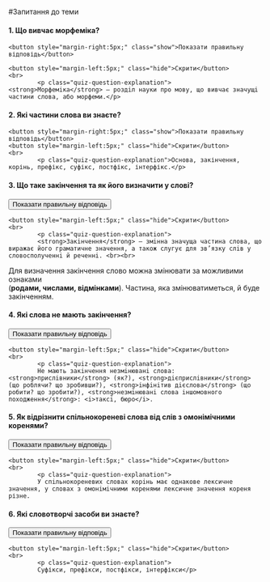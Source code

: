 #Запитання до теми

<div>
    <h4 class="question">1. Що вивчає морфеміка?</h4>
    
    <button style="margin-right:5px;" class="show">Показати правильну відповідь</button>
    
    <button style="margin-left:5px;" class="hide">Скрити</button>
    <br>
            <p class="quiz-question-explanation"><strong>Морфемiка</strong> — роздiл науки про мову, що вивчає значущi частини слова, або морфеми.</p>
</div>


<div>
    <h4 class="question">2.	Які частини слова ви знаєте?</h4>
    
    <button style="margin-right:5px;" class="show">Показати правильну відповідь</button>
    <button style="margin-left:5px;" class="hide">Скрити</button>
    <br>
            <p class="quiz-question-explanation">Основа, закінчення, корінь, префікс, суфікс, постфікс, інтерфікс.</p>

</div>


<div>
    <h4 class="question">3.	Що таке закінчення та як його визначити у слові?</h4>
    <button style="margin-right:5px;" class="show">Показати правильну відповідь</button>
    
    <button style="margin-left:5px;" class="hide">Скрити</button>
    <br>
            <p class="quiz-question-explanation">
            <strong>Закiнчення</strong> — змiнна значуща частина слова, що виражає його граматичне значення, а також слугує для зв’язку слiв у словосполученнi й реченнi. <br><br>
 Для визначення закінчення слово можна змінювати за можливими ознаками<br> (<b>родами, числами, відмінками</b>). Частина, яка змінюватиметься, й буде закінченням.
</p>
</div>


<div>
    <h4 class="question">4.	Які слова не мають закінчення?</h4>
    <button style="margin-right:5px;" class="show">Показати правильну відповідь</button>
    
    <button style="margin-left:5px;" class="hide">Скрити</button>
    <br>
            <p class="quiz-question-explanation">
            Не мають закiнчення незмiнюванi слова: <strong>прислiвники</strong> (як?), <strong>дiєприслiвники</strong> (що роблячи? що зробивши?), <strong>iнфiнiтив дiєслова</strong> (що робити? що зробити?), <strong>незмiнюванi слова iншомовного походження</strong>: <i>таксi, бюро</i>.
</p>
</div>


<div>
    <h4 class="question">5.	Як відрізнити спільнокореневі слова від слів з омонімічними коренями?</h4>
    <button style="margin-right:5px;" class="show">Показати правильну відповідь</button>
    
    <button style="margin-left:5px;" class="hide">Скрити</button>
    <br>
            <p class="quiz-question-explanation">
            У спiльнокореневих словах корiнь має однакове лексичне значення, у словах з омонiмiчними коренями лексичне значення кореня різне. 
</p>
</div>


<div>
    <h4 class="question">6.	Які словотворчі засоби ви знаєте?</h4>
    <button style="margin-right:5px;" class="show">Показати правильну відповідь</button>
    
    <button style="margin-left:5px;" class="hide">Скрити</button>
    <br>
            <p class="quiz-question-explanation">
            Суфікси, префікси, постфікси, інтерфікси</p>
</div>